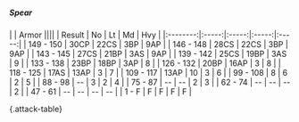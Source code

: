 ##### Spear

|      |   Armor   ||||
|   Result   |   No   |   Lt   |   Md   |   Hvy   |
|:--------:|:-----:|:-----:|:-----:|:-----:|
| 149 - 150 | 30CP | 22CS | 3BP | 9AP |
| 146 - 148 | 28CS | 22CS | 3BP | 9AP |
| 143 - 145 | 27CS | 21BP | 3AS | 9AP |
| 139 - 142 | 25CS | 19BP | 3AS | 9 |
| 133 - 138 | 23BP | 18BP | 3AP | 8 |
| 126 - 132 | 20BP | 16AP | 3 | 8 |
| 118 - 125 | 17AS | 13AP | 3 | 7 |
| 109 - 117 | 13AP | 10 | 3 | 6 |
| 99 - 108 | 8 | 6 | 2 | 5 |
| 88 - 98 | --  | 3 | 2 | 4 |
| 75 - 87 | --  | --  | 2 | 3 |
| 62 - 74 | --  | --  | --  | 2 |
| 47 - 61 | --  | --  | --  | --  |
| 1 - F | F | F | F | F |

{.attack-table}
